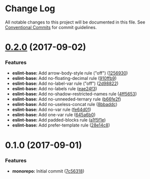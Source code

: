 # Change Log

All notable changes to this project will be documented in this file.
See [Conventional Commits](https://conventionalcommits.org) for commit guidelines.

<a name="0.2.0"></a>
# [0.2.0](https://github.com/researchgate/linting/compare/v0.1.1...v0.2.0) (2017-09-02)


### Features

* **eslint-base:** Add arrow-body-style rule ("off") ([1256930](https://github.com/researchgate/linting/commit/1256930))
* **eslint-base:** Add no-floating-decimal rule ([910ffb9](https://github.com/researchgate/linting/commit/910ffb9))
* **eslint-base:** Add no-label-var rule ("off") ([2d98822](https://github.com/researchgate/linting/commit/2d98822))
* **eslint-base:** Add no-labels rule ([eae24f3](https://github.com/researchgate/linting/commit/eae24f3))
* **eslint-base:** Add no-shadow-restricted-names rule ([4ff5653](https://github.com/researchgate/linting/commit/4ff5653))
* **eslint-base:** Add no-unneeded-ternary rule ([b66fe2f](https://github.com/researchgate/linting/commit/b66fe2f))
* **eslint-base:** Add no-useless-concat rule ([8bbaddc](https://github.com/researchgate/linting/commit/8bbaddc))
* **eslint-base:** Add no-var rule ([fe64d01](https://github.com/researchgate/linting/commit/fe64d01))
* **eslint-base:** Add one-var rule ([645a6b0](https://github.com/researchgate/linting/commit/645a6b0))
* **eslint-base:** Add padded-blocks rule ([a1f5f1e](https://github.com/researchgate/linting/commit/a1f5f1e))
* **eslint-base:** Add prefer-template rule ([28e14c8](https://github.com/researchgate/linting/commit/28e14c8))




<a name="0.1.0"></a>
# 0.1.0 (2017-09-01)


### Features

* **monorepo:** Initial commit ([7c56318](https://github.com/researchgate/linting/commit/7c56318))
